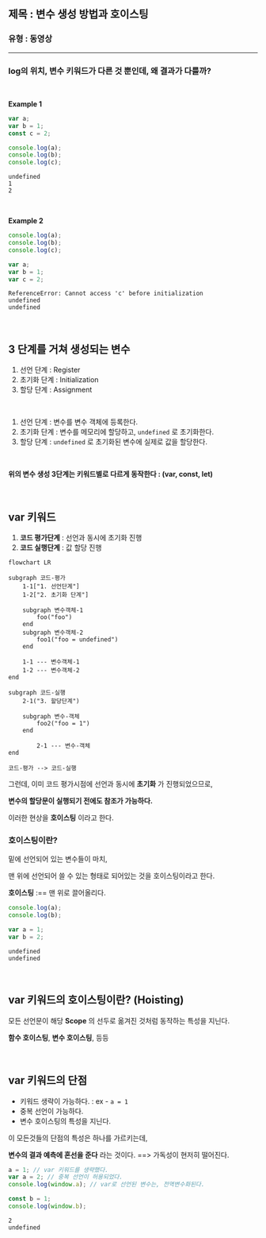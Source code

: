 ## 제목 : 변수 생성 방법과 호이스팅

### 유형 : 동영상

---

### log의 위치, 변수 키워드가 다른 것 뿐인데, 왜 결과가 다를까?

<br/>

**Example 1**

```javascript
var a;
var b = 1;
const c = 2;

console.log(a);
console.log(b);
console.log(c);
```

```text
undefined
1
2
```

<br/>

**Example 2**

```javascript
console.log(a);
console.log(b);
console.log(c);

var a;
var b = 1;
var c = 2;
```

```text
ReferenceError: Cannot access 'c' before initialization
undefined
undefined
```

<br/>

## 3 단계를 거쳐 생성되는 변수

1. 선언 단계 : Register
2. 초기화 단계 : Initialization
3. 할당 단계 : Assignment

<br/>

1. 선언 단계 : 변수를 변수 객체에 등록한다.
2. 초기화 단계 : 변수를 메모리에 할당하고, `undefined` 로 초기화한다.
3. 할당 단계 : `undefined` 로 초기화된 변수에 실제로 값을 할당한다.

<br/>

**위의 변수 생성 3단계는 키워드별로 다르게 동작한다 : (var, const, let)**

<br/>

## var 키워드

1. **코드 평가단계** : 선언과 동시에 초기화 진행
2. **코드 실행단계** : 값 할당 진행

```mermaid
flowchart LR

subgraph 코드-평가
    1-1["1. 선언단계"]
    1-2["2. 초기화 단계"]
        
    subgraph 변수객체-1
        foo("foo")
    end
    subgraph 변수객체-2
        foo1("foo = undefined")
    end
        
    1-1 --- 변수객체-1
    1-2 --- 변수객체-2
end

subgraph 코드-실행
    2-1("3. 할당단계")
        
    subgraph 변수-객체
        foo2("foo = 1")
    end
        
        2-1 --- 변수-객체
end

코드-평가 --> 코드-실행
```

그런데, 이미 코드 평가시점에 선언과 동시에 **초기화** 가 진행되었으므로,

**변수의 할당문이 실행되기 전에도 참조가 가능하다.**

이러한 현상을 **호이스팅** 이라고 한다.

### 호이스팅이란?

밑에 선언되어 있는 변수들이 마치,

맨 위에 선언되어 쓸 수 있는 형태로 되어있는 것을 호이스팅이라고 한다.

**호이스팅** :== 맨 위로 끌어올리다. 

```javascript
console.log(a);
console.log(b);

var a = 1;
var b = 2;
```

```text
undefined
undefined
```

<br/>

## var 키워드의 호이스팅이란? (Hoisting)

모든 선언문이 해당 **Scope** 의 선두로 옮겨진 것처럼 동작하는 특성을 지닌다.

**함수 호이스팅**, **변수 호이스팅**, 등등 

<br/>

## var 키워드의 단점

* 키워드 생략이 가능하다. : ex - `a = 1`
* 중복 선언이 가능하다.
* 변수 호이스팅의 특성을 지닌다.

이 모든것들의 단점의 특성은 하나를 가르키는데,

**변수의 결과 예측에 혼선을 준다** 라는 것이다. ==> 가독성이 현저히 떨어진다.

```javascript
a = 1; // var 키워드를 생략했다.
var a = 2; // 중복 선언이 허용되었다.
console.log(window.a); // var로 선언된 변수는, 전역변수화된다.

const b = 1;
console.log(window.b);
```

```text
2
undefined
```

